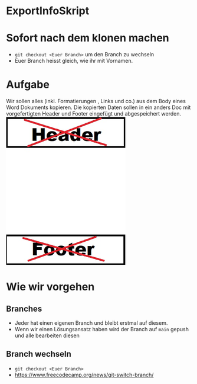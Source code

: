 # ExportInfoSkript

# Sofort nach dem klonen machen
- `git checkout <Euer Branch>` um den Branch zu wechseln
- Euer Branch heisst gleich, wie ihr mit Vornamen.

# Aufgabe
Wir sollen alles (inkl. Formatierungen , Links und co.) aus dem Body eines Word Dokuments kopieren.
Die kopierten Daten sollen in ein anders Doc mit vorgefertigten Header und Footer eingefügt und abgespeichert werden.
![strukturSkizze](./assets/strukturSkizze.jpg)

# Wie wir vorgehen
## Branches
- Jeder hat einen eigenen Branch und bleibt erstmal auf diesem.
- Wenn wir einen Lösungsansatz haben wird der Branch auf `main` gepush und alle bearbeiten diesen

## Branch wechseln
- `git checkout <Euer Branch>`
- https://www.freecodecamp.org/news/git-switch-branch/
